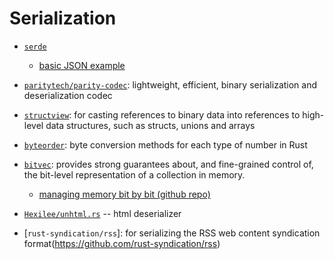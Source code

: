 # Serialization

* [`serde`](https://serde.rs/)
    * [basic JSON example](./serializer/src/lib.rs)

* [`paritytech/parity-codec`](https://github.com/paritytech/parity-codec): lightweight, efficient, binary serialization and deserialization codec

* [`structview`](https://crates.io/crates/structview): for casting references to binary data into references to high-level data structures, such as structs, unions and arrays

* [`byteorder`](https://docs.rs/byteorder/1.3.1/byteorder/): byte conversion methods for each type of number in Rust
* [`bitvec`](https://docs.rs/bitvec/0.9.0/bitvec/): provides strong guarantees about, and fine-grained control of, the bit-level representation of a collection in memory. 
    * [managing memory bit by bit (github repo)](https://github.com/myrrlyn/bitvec)

* [`Hexilee/unhtml.rs`](https://github.com/Hexilee/unhtml.rs) -- html deserializer

* [`rust-syndication/rss`]: for serializing the RSS web content syndication format(https://github.com/rust-syndication/rss)